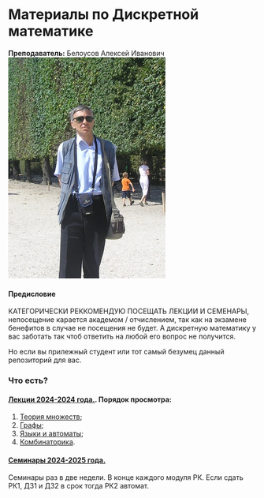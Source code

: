 # Материалы по Дискретной математике

**Преподаватель:** Белоусов Алексей Иванович
![](./assets/profile.png)


#### Предисловие
КАТЕГОРИЧЕСКИ РЕККОМЕНДУЮ ПОСЕЩАТЬ ЛЕКЦИИ И СЕМЕНАРЫ, непосещение карается академом / отчислением, так как на экзамене бенефитов в случае не посещения не будет. А дискретную математику у вас заботать так чтоб ответить на любой его вопрос не получится.

Но если вы прилежный студент или тот самый безумец данный репозиторий для вас.

### Что есть?

#### [Лекции 2024-2024 года.](./lectures-2024/). Порядок просмотра:
1. [Теория множеств](./lectures-2024/Множества,%20отношения%20и%20алгебры/);
2. [Графы](./lectures-2024/Графы/);
3. [Языки и автоматы](<lectures-2024/Языки и автоматы>);
4. [Комбинаторика](lectures-2024/Комбинаторика).

#### [Семинары 2024-2025 года.](./seminars-2024/)
Семинары раз в две недели. В конце каждого модуля РК. Если сдать РК1, ДЗ1 и ДЗ2 в срок тогда РК2 автомат.
